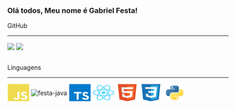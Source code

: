 ### Olá todos, Meu nome é Gabriel Festa!
<div style="display: inline_block">
  <P>GitHub</P>
  <hr></hr>
<img align="center" height="160em" src="https://github-readme-stats.vercel.app/api?username=GabrielFesta&show_icons=true&theme=radical"/>
<img align="center" height="160em" src="https://github-readme-stats.vercel.app/api/top-langs/?username=GabrielFesta&langs_count=7&theme=radical"/>
</div>

<div style="display: inline_block"><br>
  <p>Linguagens</p>
  <hr></hr>
  <img align="center" alt="festa-Js" height="40" width="50" src="https://raw.githubusercontent.com/devicons/devicon/master/icons/javascript/javascript-plain.svg">
  <img align="center" alt="festa-java" height="40" width="50" src="https://cdn.jsdelivr.net/gh/devicons/devicon@latest/icons/java/java-original.svg" />
  <img align="center" alt="festa-Ts" height="40" width="50" src="https://raw.githubusercontent.com/devicons/devicon/master/icons/typescript/typescript-plain.svg">
  <img align="center" alt="festa-React" height="40" width="50" src="https://raw.githubusercontent.com/devicons/devicon/master/icons/react/react-original.svg">
  <img align="center" alt="festa-HTML" height="40" width="50" src="https://raw.githubusercontent.com/devicons/devicon/master/icons/html5/html5-original.svg">
  <img align="center" alt="festa-CSS" height="40" width="50" src="https://raw.githubusercontent.com/devicons/devicon/master/icons/css3/css3-original.svg">
  <img align="center" alt="festa-Python" height="40" width="50" src="https://raw.githubusercontent.com/devicons/devicon/master/icons/python/python-original.svg">


</div>
